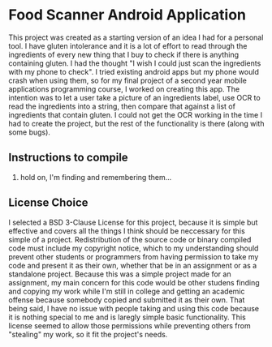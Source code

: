 # Food Scanner Android Application
This project was created as a starting version of an idea I had for a personal tool.
I have gluten intolerance and it is a lot of effort to read through the ingredients of every new thing that I buy to check if there is anything containing gluten. I had the thought "I wish I could just scan the ingredients with my phone to check".
I tried existing android apps but my phone would crash when using them, so for my final project of a second year mobile applications programming course, I worked on creating this app. The intention was to let a user take a picture of an ingredients label, use OCR to read the ingredients into a string, then compare that against a list of ingredients that contain gluten.
I could not get the OCR working in the time I had to create the project, but the rest of the functionality is there (along with some bugs).


## Instructions to compile
1. hold on, I'm finding and remembering them...


## License Choice
I selected a BSD 3-Clause License for this project, because it is simple but effective and covers all the things I think should be neccessary for this simple of a project.
Redistribution of the source code or binary compiled code must include my copyright notice, which to my understanding should prevent other students or programmers from having permission to take my code and present it as their own, whether that be in an assignment or as a standalone project. Because this was a simple project made for an assignment, my main concern for this code would be other studens finding and copying my work while I'm still in college and getting an academic offense because somebody copied and submitted it as their own. That being said, I have no issue with people taking and using this code because it is nothing special to me and is laregly simple basic functionality. 
This license seemed to allow those permissions while preventing others from "stealing" my work, so it fit the project's needs.